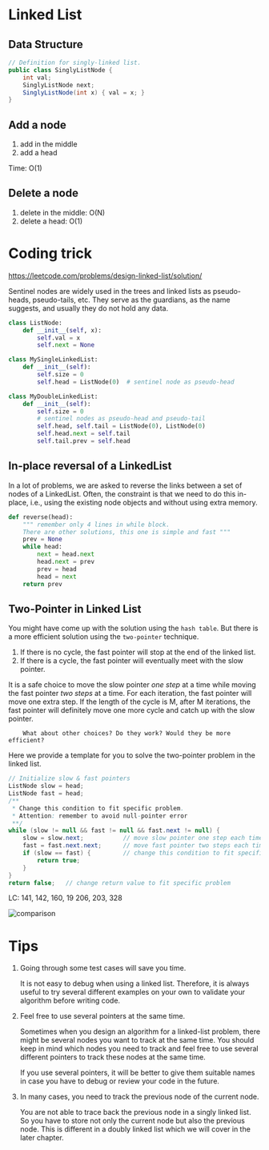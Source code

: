 # Linked List

## Data Structure

```java
// Definition for singly-linked list.
public class SinglyListNode {
    int val;
    SinglyListNode next;
    SinglyListNode(int x) { val = x; }
}
```

## Add a node

1. add in the middle
2. add a head

Time: O(1)

## Delete a node

1. delete in the middle: O(N)
2. delete a head: O(1)

# Coding trick

<https://leetcode.com/problems/design-linked-list/solution/>

Sentinel nodes are widely used in the trees and linked lists as pseudo-heads, pseudo-tails, etc. They serve as the guardians, as the name suggests, and usually they do not hold any data.

```python
class ListNode:
    def __init__(self, x):
        self.val = x
        self.next = None

class MySingleLinkedList:
    def __init__(self):
        self.size = 0
        self.head = ListNode(0)  # sentinel node as pseudo-head

class MyDoubleLinkedList:
    def __init__(self):
        self.size = 0
        # sentinel nodes as pseudo-head and pseudo-tail
        self.head, self.tail = ListNode(0), ListNode(0) 
        self.head.next = self.tail
        self.tail.prev = self.head

```

## In-place reversal of a LinkedList

In a lot of problems, we are asked to reverse the links between a set of nodes of a LinkedList. Often, the constraint is that we need to do this in-place, i.e., using the existing node objects and without using extra memory.

```python
def reverse(head):
    """ remember only 4 lines in while block.
    There are other solutions, this one is simple and fast """
    prev = None
    while head:
        next = head.next
        head.next = prev
        prev = head
        head = next
    return prev
```

## Two-Pointer in Linked List

You might have come up with the solution using the `hash table`. But there is a more efficient solution using the `two-pointer` technique.

1. If there is no cycle, the fast pointer will stop at the end of the linked list.
2. If there is a cycle, the fast pointer will eventually meet with the slow pointer.

It is a safe choice to move the slow pointer *one step* at a time while moving the fast pointer *two steps* at a time. For each iteration, the fast pointer will move one extra step. If the length of the cycle is M, after M iterations, the fast pointer will definitely move one more cycle and catch up with the slow pointer.

```text
    What about other choices? Do they work? Would they be more efficient?
```

Here we provide a template for you to solve the two-pointer problem in the linked list.

```java
// Initialize slow & fast pointers
ListNode slow = head;
ListNode fast = head;
/**
 * Change this condition to fit specific problem.
 * Attention: remember to avoid null-pointer error
 **/
while (slow != null && fast != null && fast.next != null) {
    slow = slow.next;           // move slow pointer one step each time
    fast = fast.next.next;      // move fast pointer two steps each time
    if (slow == fast) {         // change this condition to fit specific problem
        return true;
    }
}
return false;   // change return value to fit specific problem
```

LC: 141, 142, 160, 19
206, 203, 328

![comparison](linked-list-complexity.png)

# Tips

1. Going through some test cases will save you time.

    It is not easy to debug when using a linked list. Therefore, it is always useful to try several different examples on your own to validate your algorithm before writing code.

1. Feel free to use several pointers at the same time.

    Sometimes when you design an algorithm for a linked-list problem, there might be several nodes you want to track at the same time. You should keep in mind which nodes you need to track and feel free to use several different pointers to track these nodes at the same time.

    If you use several pointers, it will be better to give them suitable names in case you have to debug or review your code in the future.

1. In many cases, you need to track the previous node of the current node.

    You are not able to trace back the previous node in a singly linked list. So you have to store not only the current node but also the previous node. This is different in a doubly linked list which we will cover in the later chapter.
